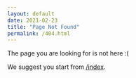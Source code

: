 ```yaml
---
layout: default
date: 2021-02-23
title: "Page Not Found"
permalink: /404.html
---
```


The page you are looking for is not here :(

We suggest you start from [/index](/index.html).